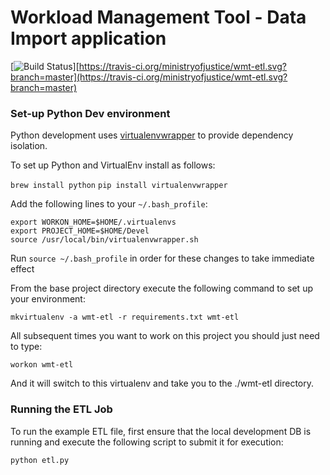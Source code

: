 # Workload Management Tool - Data Import application

[![Build Status](https://travis-ci.org/ministryofjustice/wmt-etl.svg?branch=master)][https://travis-ci.org/ministryofjustice/wmt-etl.svg?branch=master](https://travis-ci.org/ministryofjustice/wmt-etl.svg?branch=master)

### Set-up Python Dev environment
Python development uses [virtualenvwrapper](http://virtualenvwrapper.readthedocs.io/en/latest/index.html) to provide dependency isolation.

To set up Python and VirtualEnv install as follows:

`brew install python`
`pip install virtualenvwrapper`

Add the following lines to your `~/.bash_profile`:

```
export WORKON_HOME=$HOME/.virtualenvs
export PROJECT_HOME=$HOME/Devel
source /usr/local/bin/virtualenvwrapper.sh
```

Run `source ~/.bash_profile` in order for these changes to take immediate effect

From the base project directory execute the following command to set up your environment:

`mkvirtualenv -a wmt-etl -r requirements.txt wmt-etl` 

All subsequent times you want to work on this project you should just need to type:

`workon wmt-etl`

And it will switch to this virtualenv and take you to the ./wmt-etl directory.

### Running the ETL Job

To run the example ETL file, first ensure that the local development DB is running and execute the following script to submit it for execution:

`python etl.py`
